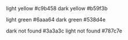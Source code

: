 light yellow #c9b458
dark yellow #b59f3b

light green #6aaa64
dark green #538d4e

dark not found #3a3a3c
light not found #787c7e
